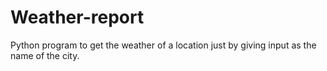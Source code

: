 # Weather-report
Python program to get the weather of a location just by giving input as the name of the city.
